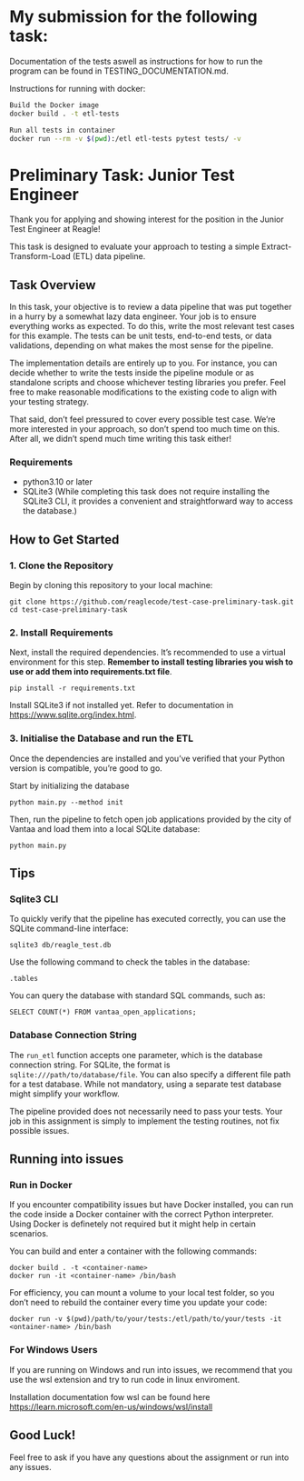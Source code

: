 # My submission for the following task:

Documentation of the tests aswell as instructions for how to run the program can be found in TESTING_DOCUMENTATION.md. 

Instructions for running with docker:

```bash
Build the Docker image
docker build . -t etl-tests

Run all tests in container
docker run --rm -v $(pwd):/etl etl-tests pytest tests/ -v
```

# Preliminary Task: Junior Test Engineer

Thank you for applying and showing interest for the position in the Junior Test Engineer at Reagle!

This task is designed to evaluate your approach to testing a simple Extract-Transform-Load (ETL) data pipeline.

## Task Overview

In this task, your objective is to review a data pipeline that was put together in a hurry by a somewhat lazy data engineer. Your job is to ensure everything works as expected. To do this, write the most relevant test cases for this example. The tests can be unit tests, end-to-end tests, or data validations, depending on what makes the most sense for the pipeline.

The implementation details are entirely up to you. For instance, you can decide whether to write the tests inside the pipeline module or as standalone scripts and choose whichever testing libraries you prefer. Feel free to make reasonable modifications to the existing code to align with your testing strategy.

That said, don’t feel pressured to cover every possible test case. We’re more interested in your approach, so don’t spend too much time on this. After all, we didn’t spend much time writing this task either!

### Requirements
- python3.10 or later
- SQLite3 (While completing this task does not require installing the SQLite3 CLI, it provides a convenient and straightforward way to access the database.)

## How to Get Started

### 1. Clone the Repository

Begin by cloning this repository to your local machine:

```
git clone https://github.com/reaglecode/test-case-preliminary-task.git
cd test-case-preliminary-task
```

### 2. Install Requirements

Next, install the required dependencies. It’s recommended to use a virtual environment for this step. **Remember to install testing libraries you wish to use or add them into requirements.txt file**.

```
pip install -r requirements.txt
```

Install SQLite3 if not installed yet. Refer to documentation in https://www.sqlite.org/index.html.

### 3. Initialise the Database and run the ETL

Once the dependencies are installed and you’ve verified that your Python version is compatible, you’re good to go.

Start by initializing the database

```
python main.py --method init
```

Then, run the pipeline to fetch open job applications provided by the city of Vantaa and load them into a local SQLite database:

```
python main.py
```


## Tips

### Sqlite3 CLI

To quickly verify that the pipeline has executed correctly, you can use the SQLite command-line interface:

```
sqlite3 db/reagle_test.db
```

Use the following command to check the tables in the database:

```
.tables
```

You can query the database with standard SQL commands, such as:

```
SELECT COUNT(*) FROM vantaa_open_applications;
```

### Database Connection String

The ```run_etl``` function accepts one parameter, which is the database connection string. For SQLite, the format is ```sqlite:///path/to/database/file```. You can also specify a different file path for a test database. While not mandatory, using a separate test database might simplify your workflow.

The pipeline provided does not necessarily need to pass your tests. Your job in this assignment is simply to implement the testing routines, not fix possible issues.

## Running into issues

### Run in Docker

If you encounter compatibility issues but have Docker installed, you can run the code inside a Docker container with the correct Python interpreter. Using Docker is definetely not required but it might help in certain scenarios.

You can build and enter a container with the following commands:

```
docker build . -t <container-name>
docker run -it <container-name> /bin/bash
```

For efficiency, you can mount a volume to your local test folder, so you don’t need to rebuild the container every time you update your code:

```
docker run -v $(pwd)/path/to/your/tests:/etl/path/to/your/tests -it <ontainer-name> /bin/bash
```

### For Windows Users

If you are running on Windows and run into issues, we recommend that you use the wsl extension and try to run code in linux enviroment.

Installation documentation fow wsl can be found here https://learn.microsoft.com/en-us/windows/wsl/install

## Good Luck!

Feel free to ask if you have any questions about the assignment or run into any issues.
